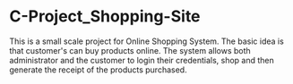# C-Project_Shopping-Site
This is a small scale project for Online Shopping System. The basic idea is that customer's can buy products online. The system allows both administrator and the customer to login their credentials, shop and then generate the receipt of the products purchased.
